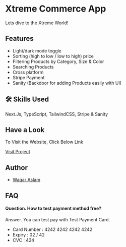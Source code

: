 
# Xtreme Commerce App

Lets dive to the Xtreme World!

## Features

- Light/dark mode toggle
- Sorting (high to low / low to high) price
- Filtering Products by Category, Size & Color
- Searching Products
- Cross platform
- Stripe Payment
- Sanity (Backdoor for adding Products easily with UI)


## 🛠 Skills Used
Next.Js, TypeScript, TailwindCSS, Stripe & Sanity


## Have a Look

To Visit the Website, Click Below Link

  [Visit Project](https://xtreme-commerce.vercel.app)


## Author

- [Waqar Aslam](https://github.com/waqaraslam1997e)


## FAQ

#### Question. How to test payment method free?

Answer. You can test pay with Test Payment Card.
- Card Number : 4242 4242 4242 4242 
- Expiry : 02 / 42
- CVC : 424
